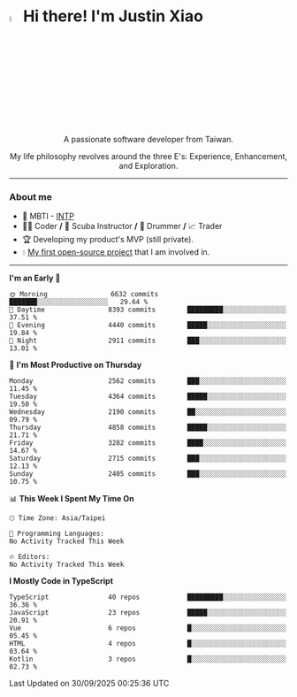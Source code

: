 # <img src="https://media.giphy.com/media/hvRJCLFzcasrR4ia7z/giphy.gif" width="5%">Hi there! I'm Justin Xiao
<p align="center">A passionate software developer from Taiwan.  </p>
<p align="center">My life philosophy revolves around the three E's: Experience, Enhancement, and Exploration.</p>

---
### About me
- 👀 MBTI - [INTP](https://www.16personalities.com/intp-personality)
- 👨‍💻 Coder **/** 🤿 Scuba Instructor **/** 🥁 Drummer **/** 📈 Trader
- 🏆 Developing my product's MVP (still private).
- 💧 [My first open-source project](https://github.com/Game-as-a-Service/Game-Lobby-Web) that I am involved in.

---
<!--START_SECTION:waka-->
**I'm an Early 🐤** 

```text
🌞 Morning                6632 commits        ███████░░░░░░░░░░░░░░░░░░   29.64 % 
🌆 Daytime                8393 commits        █████████░░░░░░░░░░░░░░░░   37.51 % 
🌃 Evening                4440 commits        █████░░░░░░░░░░░░░░░░░░░░   19.84 % 
🌙 Night                  2911 commits        ███░░░░░░░░░░░░░░░░░░░░░░   13.01 % 
```
📅 **I'm Most Productive on Thursday** 

```text
Monday                   2562 commits        ███░░░░░░░░░░░░░░░░░░░░░░   11.45 % 
Tuesday                  4364 commits        █████░░░░░░░░░░░░░░░░░░░░   19.50 % 
Wednesday                2190 commits        ██░░░░░░░░░░░░░░░░░░░░░░░   09.79 % 
Thursday                 4858 commits        █████░░░░░░░░░░░░░░░░░░░░   21.71 % 
Friday                   3282 commits        ████░░░░░░░░░░░░░░░░░░░░░   14.67 % 
Saturday                 2715 commits        ███░░░░░░░░░░░░░░░░░░░░░░   12.13 % 
Sunday                   2405 commits        ███░░░░░░░░░░░░░░░░░░░░░░   10.75 % 
```


📊 **This Week I Spent My Time On** 

```text
🕑︎ Time Zone: Asia/Taipei

💬 Programming Languages: 
No Activity Tracked This Week

🔥 Editors: 
No Activity Tracked This Week
```

**I Mostly Code in TypeScript** 

```text
TypeScript               40 repos            █████████░░░░░░░░░░░░░░░░   36.36 % 
JavaScript               23 repos            █████░░░░░░░░░░░░░░░░░░░░   20.91 % 
Vue                      6 repos             █░░░░░░░░░░░░░░░░░░░░░░░░   05.45 % 
HTML                     4 repos             █░░░░░░░░░░░░░░░░░░░░░░░░   03.64 % 
Kotlin                   3 repos             █░░░░░░░░░░░░░░░░░░░░░░░░   02.73 % 
```




 Last Updated on 30/09/2025 00:25:36 UTC
<!--END_SECTION:waka-->
